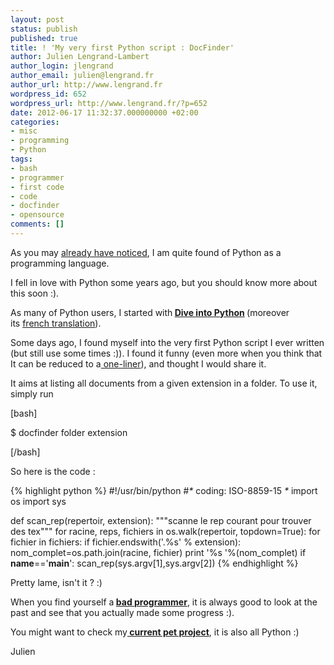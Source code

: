```yaml
---
layout: post
status: publish
published: true
title: ! 'My very first Python script : DocFinder'
author: Julien Lengrand-Lambert
author_login: jlengrand
author_email: julien@lengrand.fr
author_url: http://www.lengrand.fr
wordpress_id: 652
wordpress_url: http://www.lengrand.fr/?p=652
date: 2012-06-17 11:32:37.000000000 +02:00
categories:
- misc
- programming
- Python
tags:
- bash
- programmer
- first code
- code
- docfinder
- opensource
comments: []
---
```

As you may <a title="python articles" href="http://www.lengrand.fr/category/programmaing/python-2/" target="_blank">already have noticed</a>, I am quite found of Python as a programming language.

I fell in love with Python some years ago, but you should know more about this soon :).

As many of Python users, I started with<strong> <a href="http://diveintopython.org/">Dive into Python</a> </strong>(moreover its <a title="plongez au coeur de python" href="http://diveintopython.adrahon.org/" target="_blank">french translation</a>).

Some days ago, I found myself into the very first Python script I ever written (but still use some times :)). I found it funny (even more when you think that It can be reduced to a<a title="one liners bash" href="http://www.bashoneliners.com/" target="_blank"> one-liner</a>), and thought I would share it.

It aims at listing all documents from a given extension in a folder. To use it, simply run

[bash]

$ docfinder folder extension

[/bash]

So here is the code :

{% highlight python %}
#!/usr/bin/python
#_*_ coding: ISO-8859-15 _*_
import os
import sys

def scan_rep(repertoir, extension):
    """scanne le rep courant pour trouver des tex"""
    for racine, reps, fichiers in os.walk(repertoir, topdown=True):
        for fichier in fichiers:
            if fichier.endswith('.%s' % extension):
                nom_complet=os.path.join(racine, fichier)
                print '%s '%\(nom_complet)
if __name__=='__main__':
    scan_rep(sys.argv[1],sys.argv[2])
{% endhighlight %}

Pretty lame, isn't it ? :)

When you find yourself a<strong> <a title="bad programmer" href="https://sites.google.com/site/yacoset/Home/signs-that-you-re-a-bad-programmer" target="_blank">bad programmer</a></strong>, it is always good to look at the past and see that you actually made some progress :).

You might want to check my<strong><a title="facemovie" href="http://jlengrand.github.com/FaceMovie/" target="_blank"> current pet project</a></strong>, it is also all Python :)

Julien
